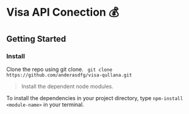 # Visa API Conection 💰

## Getting Started

### Install

Clone the repo using git clone.
` git clone https://github.com/anderasdfg/visa-qullana.git`

> Install the dependent node modules.

To install the dependencies in your project directory, type `npm-install <module-name>` in your terminal.

